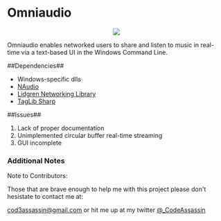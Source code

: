 Omniaudio
=========
<p align="center">
  <img src="http://i.imgur.com/80eMsRn.png"/>
</p>
Omniaudio enables networked users to share and listen to music in real-time via a text-based UI in the Windows Command Line.

##Dependencies##
- Windows-specific dlls
- [NAudio](http://naudio.codeplex.com/)
- [Lidgren Networking Library](https://code.google.com/p/lidgren-network-gen3/)
- [TagLib Sharp](https://github.com/mono/taglib-sharp/)

##Issues##
1. Lack of proper documentation
2. Unimplemented circular buffer real-time streaming
3. GUI incomplete

### Additional Notes ###
Note to Contributors:
  
Those that are brave enough to help me with this project please don't hesistate to contact me at:
  
cod3assassin@gmail.com or hit me up at my twitter [@_CodeAssassin](https://twitter.com/_CodeAssassin)
